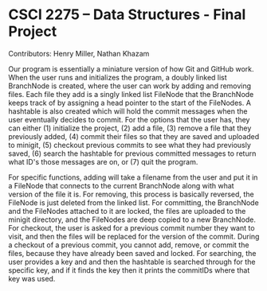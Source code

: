 # CSCI 2275 – Data Structures - Final Project
Contributors:
Henry Miller,
Nathan Khazam

Our program is essentially a miniature version of how Git and GitHub work. When the user runs and initializes the program, a doubly linked list BranchNode is created, where the user can work by adding and removing files. Each file they add is a singly linked list FileNode that the BranchNode keeps track of by assigning a head pointer to the start of the FileNodes. A hashtable is also created which will hold the commit messages when the user eventually decides to commit. For the options that the user has, they can either (1) initialize the project, (2) add a file, (3) remove a file that they previously added, (4) commit their files so that they are saved and uploaded to minigit, (5) checkout previous commits to see what they had previously saved, (6) search the hashtable for previous committed messages to return what ID's those messages are on, or (7) quit the program.

For specific functions, adding will take a filename from the user and put it in a FileNode that connects to the current BranchNode along with what version of the file it is. For removing, this process is basically reversed, the FileNode is just deleted from the linked list. For committing, the BranchNode and the FileNodes attached to it are locked, the files are uploaded to the minigit directory, and the FileNodes are deep copied to a new BranchNode. For checkout, the user is asked for a previous commit number they want to visit, and then the files will be replaced for the version of the commit. During a checkout of a previous commit, you cannot add, remove, or commit the files, because they have already been saved and locked. For searching, the user provides a key and and then the hashtable is searched through for the specific key, and if it finds the key then it prints the commitIDs where that key was used.